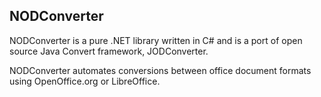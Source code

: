 ﻿## NODConverter

NODConverter is a pure .NET library written in C# and is a port of open source Java Convert framework, JODConverter.

NODConverter automates conversions between office document formats using OpenOffice.org or LibreOffice.
